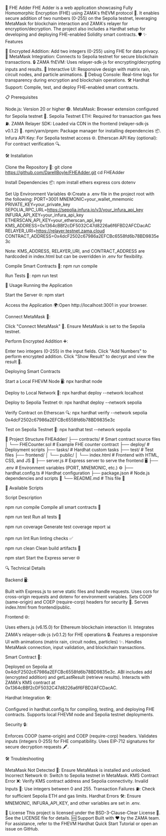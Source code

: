 🔐 FHE Adder
FHE Adder is a web application showcasing Fully Homomorphic Encryption (FHE) using ZAMA's fhEVM protocol 🚀. It enables secure addition of two numbers (0-255) on the Sepolia testnet, leveraging MetaMask for blockchain interaction and ZAMA's relayer for encryption/decryption. The project also includes a Hardhat setup for developing and deploying FHE-enabled Solidity smart contracts. 🛡️
✨ Features

🔢 Encrypted Addition: Add two integers (0-255) using FHE for data privacy.
🦊 MetaMask Integration: Connects to Sepolia testnet for secure blockchain transactions.
🔒 ZAMA fhEVM: Uses relayer-sdk-js for encrypting/decrypting inputs and results.
🎨 Interactive UI: Responsive design with matrix rain, circuit nodes, and particle animations.
📜 Debug Console: Real-time logs for transparency during encryption and blockchain operations.
🛠️ Hardhat Support: Compile, test, and deploy FHE-enabled smart contracts.

📋 Prerequisites

Node.js: Version 20 or higher 🟢.
MetaMask: Browser extension configured for Sepolia testnet 🦊.
Sepolia Testnet ETH: Required for transaction gas fees ⛽.
ZAMA Relayer SDK: Loaded via CDN in the frontend (relayer-sdk-js v0.1.2) 📡.
npm/yarn/pnpm: Package manager for installing dependencies 📦.
Infura API Key: For Sepolia testnet access 🌐.
Etherscan API Key (optional): For contract verification 🔍.

🛠️ Installation

Clone the Repository 📂:
git clone https://github.com/DarellBoyle/FHEAdder.git
cd FHEAdder


Install Dependencies 📦:
npm install ethers express cors dotenv


Set Up Environment Variables ⚙️:Create a .env file in the project root with the following:
PORT=3001
MNEMONIC=your_wallet_mnemonic
PRIVATE_KEY=your_private_key
SEPOLIA_RPC_URL=https://sepolia.infura.io/v3/your_infura_api_key
INFURA_API_KEY=your_infura_api_key
ETHERSCAN_API_KEY=your_etherscan_api_key
KMS_ADDRESS=0x1364cBBf2cDF5032C47d8226a6f6FBD2AFCDacAC
RELAYER_URI=https://relayer.testnet.zama.cloud
CONTRACT_ADDRESS=0x4dcF2502c67986a2EFCBc6558fd6b78BD9835e3c

Note: KMS_ADDRESS, RELAYER_URI, and CONTRACT_ADDRESS are hardcoded in index.html but can be overridden in .env for flexibility.

Compile Smart Contracts 🔧:
npm run compile


Run Tests 🧪:
npm run test



🚀 Usage
Running the Application

Start the Server 🌐:
npm start


Access the Application 🌍:Open http://localhost:3001 in your browser.

Connect MetaMask 🔗:

Click "Connect MetaMask" 🦊.
Ensure MetaMask is set to the Sepolia testnet.


Perform Encrypted Addition ➕:

Enter two integers (0-255) in the input fields.
Click "Add Numbers" to perform encrypted addition.
Click "Show Result" to decrypt and view the result 🎉.



Deploying Smart Contracts

Start a Local FHEVM Node 🖥️:
npx hardhat node


Deploy to Local Network 🚀:
npx hardhat deploy --network localhost


Deploy to Sepolia Testnet 🌐:
npx hardhat deploy --network sepolia


Verify Contract on Etherscan 🔍:
npx hardhat verify --network sepolia 0x4dcF2502c67986a2EFCBc6558fd6b78BD9835e3c


Test on Sepolia Testnet 🧪:
npx hardhat test --network sepolia



📂 Project Structure
FHEAdder/
├── contracts/           # Smart contract source files
│   └── FHECounter.sol   # Example FHE counter contract
├── deploy/              # Deployment scripts
├── tasks/               # Hardhat custom tasks
├── test/                # Test files
├── frontend/
│   └── public/
│       └── index.html   # Frontend with HTML, CSS, and JS 🎨
├── server.js            # Express server to serve the frontend 🖥️
├── .env                 # Environment variables (PORT, MNEMONIC, etc.) ⚙️
├── hardhat.config.ts    # Hardhat configuration
├── package.json         # Node.js dependencies and scripts 📜
└── README.md            # This file 📖

📜 Available Scripts



Script
Description



npm run compile
Compile all smart contracts 🔧


npm run test
Run all tests 🧪


npm run coverage
Generate test coverage report 📊


npm run lint
Run linting checks ✅


npm run clean
Clean build artifacts 🧹


npm start
Start the Express server 🌐


🔍 Technical Details

Backend 🖥️:

Built with Express.js to serve static files and handle requests.
Uses cors for cross-origin requests and dotenv for environment variables.
Sets COOP (same-origin) and COEP (require-corp) headers for security 🔐.
Serves index.html from frontend/public.


Frontend 🌐:

Uses ethers.js (v6.15.0) for Ethereum blockchain interaction ⛓️.
Integrates ZAMA's relayer-sdk-js (v0.1.2) for FHE operations 🔒.
Features a responsive UI with animations (matrix rain, circuit nodes, particles) ✨.
Handles MetaMask connection, input validation, and blockchain transactions.


Smart Contract 📝:

Deployed on Sepolia at 0x4dcF2502c67986a2EFCBc6558fd6b78BD9835e3c.
ABI includes add (encrypted addition) and getLastResult (retrieve results).
Interacts with ZAMA's KMS contract at 0x1364cBBf2cDF5032C47d8226a6f6FBD2AFCDacAC.


Hardhat Integration 🛠️:

Configured in hardhat.config.ts for compiling, testing, and deploying FHE contracts.
Supports local FHEVM node and Sepolia testnet deployments.


Security 🔒:

Enforces COOP (same-origin) and COEP (require-corp) headers.
Validates inputs (integers 0-255) for FHE compatibility.
Uses EIP-712 signatures for secure decryption requests 🖋️.



🛠️ Troubleshooting

MetaMask Not Detected 🦊: Ensure MetaMask is installed and unlocked.
Incorrect Network 🌐: Switch to Sepolia testnet in MetaMask.
KMS Contract Error ❌: Verify KMS contract address and Sepolia connectivity.
Invalid Inputs 🚫: Use integers between 0 and 255.
Transaction Failures ⛽: Check for sufficient Sepolia ETH and gas limits.
Hardhat Errors 🛠️: Ensure MNEMONIC, INFURA_API_KEY, and other variables are set in .env.

📄 License
This project is licensed under the BSD-3-Clause-Clear License 📜. See the LICENSE file for details.
🆘 Support
Built with ❤️ by the ZAMA team. For assistance, refer to the FHEVM Hardhat Quick Start Tutorial or open an issue on GitHub.
